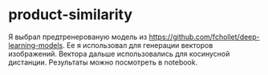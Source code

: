 # product-similarity

Я выбрал предтренерованую модель из https://github.com/fchollet/deep-learning-models. Ее я использовал для генерации векторов изображений. Вектора дальше использовались для косинусной дистанции. Результаты можно посмотреть в notebook.
